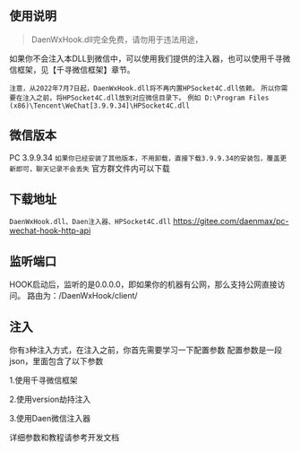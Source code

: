 ## 使用说明

> DaenWxHook.dll完全免费，请勿用于违法用途，

如果你不会注入本DLL到微信中，可以使用我们提供的注入器，也可以使用千寻微信框架，见【千寻微信框架】章节。

`注意，从2022年7月7日起，DaenWxHook.dll将不再内置HPSocket4C.dll依赖。`
`所以你需要在注入之前，将HPSocket4C.dll放到对应微信目录下。`
`例如
‪D:\Program Files (x86)\Tencent\WeChat[3.9.9.34]\HPSocket4C.dll`


## 微信版本

PC 3.9.9.34
`如果你已经安装了其他版本，不用卸载，直接下载3.9.9.34的安装包，覆盖更新即可，聊天记录不会丢失`
官方群文件内可以下载

## 下载地址
`DaenWxHook.dll、Daen注入器、HPSocket4C.dll`
https://gitee.com/daenmax/pc-wechat-hook-http-api

## 监听端口

HOOK启动后，监听的是0.0.0.0，即如果你的机器有公网，那么支持公网直接访问。
路由为：/DaenWxHook/client/

## 注入

你有`3`种注入方式，在注入之前，你首先需要学习一下配置参数
配置参数是一段json，里面包含了以下参数

1.使用千寻微信框架

2.使用version劫持注入

3.使用Daen微信注入器

详细参数和教程请参考开发文档
